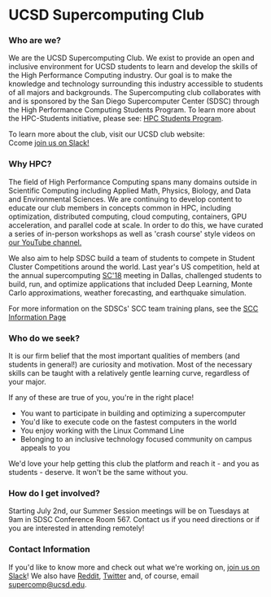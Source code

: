 # UCSD Supercomputing Club 

### Who are we?

We are the UCSD Supercomputing Club. We exist to provide an open and inclusive environment for UCSD students to learn and develop the skills of the High Performance Computing industry. Our goal is to make the knowledge and technology surrounding this industry accessible to students of all majors and backgrounds.
The Supercomputing club collaborates with and is sponsored by the San Diego Supercomputer Center (SDSC) through the High Performance Computing Students Program. To learn more about the HPC-Students initiative, please see: [HPC Students Program](https://www.sdsc.edu/education_and_training/hpc_students.html).

To learn more about the club, visit our UCSD club website:<br>
Ccome [join us on Slack!](https://join.slack.com/t/supercomputingclub/shared_invite/enQtNjU5NzA3NTg3Nzk5LTM4ZDk2NjllNzg0YjYzZmNkMTc5Mzk0MGMzNjliY2I5YjFmYzgzNjM1MDY2ZjljZTI1NmRlYjkyNjQ0OGE4YzI)

### Why HPC?

The field of High Performance Computing spans many domains outside in Scientific Computing including Applied Math, Physics, Biology, and Data and Environmental Sciences.
We are continuing to develop content to educate our club members in concepts common in HPC, including optimization, distributed computing, cloud computing, containers, GPU acceleration, and parallel code at scale. In order to do this, we have curated a series of in-person workshops as well as 'crash course' style videos on [our YouTube channel.](https://www.youtube.com/channel/UCgKelmfwqf5NffobCGXAcLg?)

We also aim to help SDSC build a team of students to compete in Student Cluster Competitions around the world. Last year's US competition, held at the annual supercomputing [SC'18](https://sc18.supercomputing.org) meeting in Dallas, challenged students to build, run, and optimize applications that included Deep Learning, Monte Carlo approximations, weather forecasting, and earthquake simulation.

For more information on the SDSCs' SCC team training plans, see the [SCC Information Page](https://training.sdsc.edu/scc")

### Who do we seek?

It is our firm belief that the most important qualities of members (and students in general!) are curiosity and motivation.
Most of the necessary skills can be taught with a relatively gentle learning curve, regardless of your major.

If any of these are true of you, you're in the right place!
- You want to participate in building and optimizing a supercomputer
- You'd like to execute code on the fastest computers in the world
- You enjoy working with the Linux Command Line
- Belonging to an inclusive technology focused community on campus appeals to you

We'd love your help getting this club the platform and reach it - and you as students - deserve.
It won't be the same without you.

### How do I get involved?

Starting July 2nd, our Summer Session meetings will be on Tuesdays at 9am in SDSC Conference Room 567. Contact us if you need directions or if you are interested in attending remotely!

### Contact Information

If you'd like to know more and check out what we're working on, [join us on Slack](https://join.slack.com/t/supercomputingclub/shared_invite/enQtNjU5NzA3NTg3Nzk5LTM4ZDk2NjllNzg0YjYzZmNkMTc5Mzk0MGMzNjliY2I5YjFmYzgzNjM1MDY2ZjljZTI1NmRlYjkyNjQ0OGE4YzI)! We also have [Reddit](https://www.reddit.com/user/SupercomputingClub/), [Twitter](https://twitter.com/SupercompClub) and, of course, email <supercomp@ucsd.edu>.
